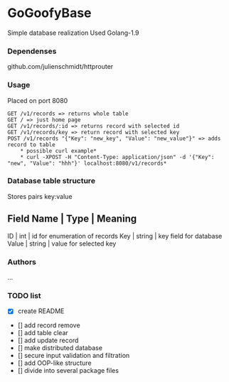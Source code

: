 # GoGoofyBase

Simple database realization
Used Golang-1.9

### Dependenses

github.com/julienschmidt/httprouter

### Usage

Placed on port 8080

```
GET /v1/records => returns whole table 
GET / => just home page
GET /v1/records/:id => returns record with selected id
GET /v1/records/key => return record with selected key
POST /v1/records "{"Key": "new_key", "Value": "new_value"}" => adds record to table
	* possible curl example*
	* curl -XPOST -H "Content-Type: application/json" -d '{"Key": "new", "Value": "hhh"}' localhost:8080/v1/records*
```

### Database table structure
Stores pairs key:value

Field Name | Type | Meaning
---------------------------
ID | int | id for enumeration of records
Key | string | key field for database
Value | string | value for selected key



### Authors

...

### TODO list
- [x] create README
- [] add record remove
- [] add table clear
- [] add update record
- [] make distributed database
- [] secure input validation and filtration
- [] add OOP-like structure 
- [] divide into several package files

